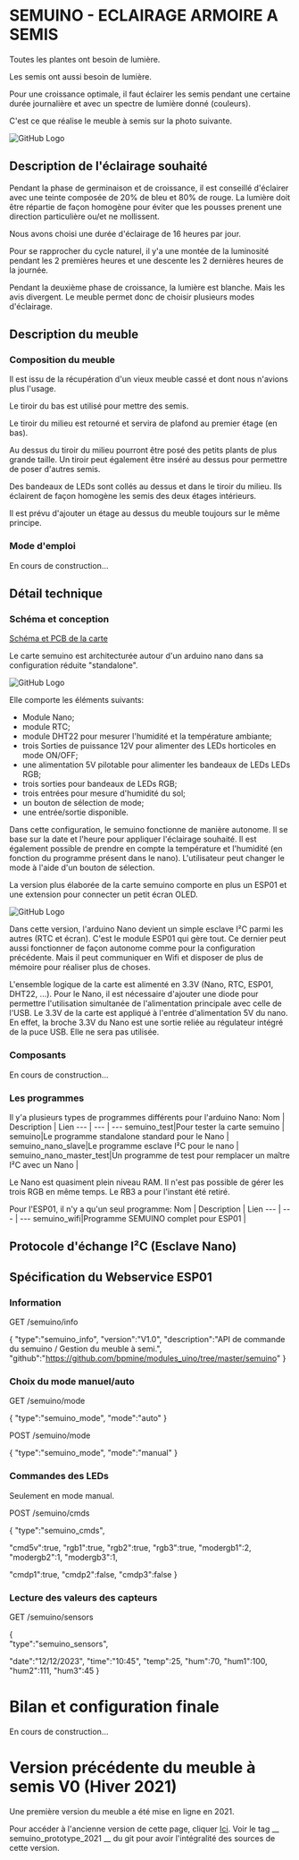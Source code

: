 # SEMUINO - ECLAIRAGE ARMOIRE A SEMIS

Toutes les plantes ont besoin de lumière.

Les semis ont aussi besoin de lumière.

Pour une croissance optimale, il faut éclairer les semis pendant une certaine durée journalière et avec un spectre de lumière donné (couleurs).

C'est ce que réalise le meuble à semis sur la photo suivante.

![GitHub Logo](images/meuble.png)

## Description de l'éclairage souhaité

Pendant la phase de germinaison et de croissance, il est conseillé d'éclairer avec une teinte composée de 20% de bleu et 80% de rouge.
La lumière doit être répartie de façon homogène pour éviter que les pousses prenent une direction particulière ou/et ne mollissent.

Nous avons choisi une durée d'éclairage de 16 heures par jour.

Pour se rapprocher du cycle naturel, il y'a une montée de la luminosité pendant les 2 premières heures et une descente les 2 dernières heures de la journée.

Pendant la deuxième phase de croissance, la lumière est blanche. Mais les avis divergent. Le meuble permet donc de choisir plusieurs modes d'éclairage.

## Description du meuble

### Composition du meuble

Il est issu de la récupération d'un vieux meuble cassé et dont nous n'avions plus l'usage. 

Le tiroir du bas est utilisé pour mettre des semis.

Le tiroir du milieu est retourné et servira de plafond au premier étage (en bas).

Au dessus du tiroir du milieu pourront être posé des petits plants de plus grande taille. Un tiroir peut également être inséré au dessus pour permettre de poser d'autres semis.

Des bandeaux de LEDs sont collés au dessus et dans le tiroir du milieu. Ils éclairent de façon homogène les semis des deux étages intérieurs.

Il est prévu d'ajouter un étage au dessus du meuble toujours sur le même principe.

### Mode d'emploi

En cours de construction...
 
## Détail technique

### Schéma et conception

[Schéma et PCB de la carte](board\semuino)

Le carte semuino est architecturée autour d'un arduino nano dans sa configuration réduite "standalone".

![GitHub Logo](images/semuino_standalone.png)

Elle comporte les éléments suivants:

- Module Nano;
- module RTC;
- module DHT22 pour mesurer l'humidité et la température ambiante;
- trois Sorties de puissance 12V pour alimenter des LEDs horticoles en mode ON/OFF;
- une alimentation 5V pilotable pour alimenter les bandeaux de LEDs LEDs RGB;
- trois sorties pour bandeaux de LEDs RGB;
- trois entrées pour mesure d'humidité du sol;
- un bouton de sélection de mode;
- une entrée/sortie disponible.

Dans cette configuration, le semuino fonctionne de manière autonome. Il se base sur la date et l'heure pour appliquer l'éclairage souhaité.
Il est également possible de prendre en compte la température et l'humidité (en fonction du programme présent dans le nano).
L'utilisateur peut changer le mode à l'aide d'un bouton de sélection.

La version plus élaborée de la carte semuino comporte en plus un ESP01 et une extension pour connecter un petit écran OLED.

![GitHub Logo](images/semuino_esp01_wifi.png)

Dans cette version, l'arduino Nano devient un simple esclave I²C parmi les autres (RTC et écran). C'est le module ESP01 qui gère tout.
Ce dernier peut aussi fonctionner de façon autonome comme pour la configuration précédente.
Mais il peut communiquer en Wifi et disposer de plus de mémoire pour réaliser plus de choses.

L'ensemble logique de la carte est alimenté en 3.3V (Nano, RTC, ESP01, DHT22, ...). Pour le Nano, il est nécessaire d'ajouter une diode pour permettre l'utilisation simultanée de l'alimentation principale avec celle de l'USB.
Le 3.3V de la carte est appliqué à l'entrée d'alimentation 5V du nano. En effet, la broche 3.3V du Nano est une sortie reliée au régulateur intégré de la puce USB. Elle ne sera pas utilisée.

### Composants

En cours de construction...

### Les programmes

Il y'a plusieurs types de programmes différents pour l'arduino Nano:
Nom | Description | Lien
--- | --- | ---
semuino_test|Pour tester la carte semuino | 
semuino|Le programme standalone standard pour le Nano |
semuino_nano_slave|Le programme esclave I²C pour le nano |
semuino_nano_master_test|Un programme de test pour remplacer un maître I²C avec un Nano |

Le Nano est quasiment plein niveau RAM. Il n'est pas possible de gérer les trois RGB en même temps. Le RB3 a pour l'instant été retiré.

Pour l'ESP01, il n'y a qu'un seul programme:
Nom | Description | Lien
--- | --- | ---
semuino_wifi|Programme SEMUINO complet pour ESP01 | 

## Protocole d'échange I²C (Esclave Nano)

## Spécification du Webservice ESP01

### Information

GET /semuino/info

{
  "type":"semuino_info",
  "version":"V1.0",
  "description":"API de commande du semuino / Gestion du meuble à semi.",
  "github":"https://github.com/bpmine/modules_uino/tree/master/semuino"
}

### Choix du mode manuel/auto

GET /semuino/mode

{
  "type":"semuino_mode",
  "mode":"auto"
}

POST /semuino/mode

{
  "type":"semuino_mode",
  "mode":"manual"
}

### Commandes des LEDs

Seulement en mode manual.

POST /semuino/cmds

{
  "type":"semuino_cmds",

  "cmd5v":true,
  "rgb1":true,
  "rgb2":true,
  "rgb3":true,
  "modergb1":2,
  "modergb2":1,
  "modergb3":1,

  "cmdp1":true,
  "cmdp2":false,
  "cmdp3":false
}

### Lecture des valeurs des capteurs

GET /semuino/sensors

{  
  "type":"semuino_sensors",

  "date":"12/12/2023",
  "time":"10:45",
  "temp":25,
  "hum":70,
  "hum1":100,
  "hum2":111,
  "hum3":45
}


# Bilan et configuration finale

En cours de construction...

# Version précédente du meuble à semis V0 (Hiver 2021)

Une première version du meuble a été mise en ligne en 2021.

Pour accéder à l'ancienne version de cette page, cliquer [Ici](./readme_v0.md).
Voir le tag __ semuino_prototype_2021 __ du git pour avoir l'intégralité des sources de cette version.


